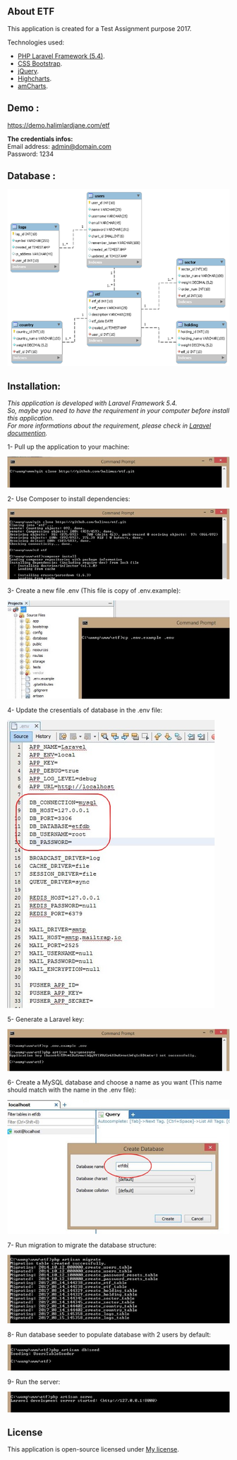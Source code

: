 ## About ETF
This application is created for a Test Assignment purpose 2017.

Technologies used:

- [PHP Laravel Framework (5.4)](https://laravel.com/).
- [CSS Bootstrap](http://getbootstrap.com/).
- [jQuery](https://jquery.com/).
- [Highcharts](https://www.highcharts.com/).
- [amCharts](https://www.amcharts.com/).

## Demo : 
https://demo.halimlardjane.com/etf

**The credentials infos:**<br>
Email address: admin@domain.com<br>
Password: 1234

## Database : 

![alt tag](https://github.com/halimus/etf/blob/master/public/images/mpd.png)


## Installation: 
*This application is developed with Laravel Framework 5.4.<br>
So, maybe you need to have the requirement in your computer before install this application.<br>
For more informations about the requirement, please check in [Laravel documention](https://laravel.com/docs/5.4#server-requirements).<br>*

1- Pull up the application to your machine:

![alt tag](https://github.com/halimus/etf/blob/master/public/images/install/1.jpg)

2- Use Composer to install dependencies:

![alt tag](https://github.com/halimus/etf/blob/master/public/images/install/2.jpg)


3- Create a new file .env (This file is copy of .env.example):

![alt tag](https://github.com/halimus/etf/blob/master/public/images/install/3.jpg)

    
4- Update the cresentials of database in the .env file:

![alt tag](https://github.com/halimus/etf/blob/master/public/images/install/4.jpg)
    

5- Generate a Laravel key:

![alt tag](https://github.com/halimus/etf/blob/master/public/images/install/5.jpg)

6- Create a MySQL database and choose a name as you want (This name should match with the name in the .env file):

![alt tag](https://github.com/halimus/etf/blob/master/public/images/install/6.jpg)


7- Run migration to migrate the database structure:

![alt tag](https://github.com/halimus/etf/blob/master/public/images/install/7.jpg)


8- Run database seeder to populate database with 2 users by default:

![alt tag](https://github.com/halimus/etf/blob/master/public/images/install/8.jpg)


9- Run the server:

![alt tag](https://github.com/halimus/etf/blob/master/public/images/install/9.jpg)




## License

This application is open-source licensed under [My license](http://halim.lardjane.com/).
